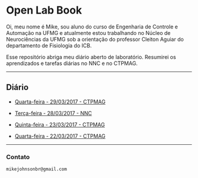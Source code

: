 # Open Lab Book

Oi, meu nome é Mike, sou aluno do curso de Engenharia de Controle e Automação na UFMG e atualmente estou trabalhando no Núcleo de Neurociências da UFMG sob a orientação do professor Cleiton Aguiar do departamento de Fisiologia do ICB.

Esse repositório abriga meu diário aberto de laboratório. Resumirei os aprendizados e tarefas diárias no NNC e no CTPMAG.

****

## Diário

* [Quarta-feira - 29/03/2017 - CTPMAG](https://github.com/mikejohnsonbr/Open-Lab-Book/blob/master/notes/29-03-2017.md "oi")

* [Terça-feira - 28/03/2017 - NNC](https://github.com/vittorfp/Open-Lab-Book/blob/master/notes/28-03-2017.md "oi")

* [Quinta-feira - 23/03/2017 - CTPMAG](https://github.com/vittorfp/Open-Lab-Book/blob/master/notes/23-03-2017%20.md "oi")

* [Quarta-feira - 22/03/2017 - CTPMAG](https://github.com/vittorfp/Open-Lab-Book/blob/master/notes/22-03-2017.md "oi")


****

### Contato

	mikejohnsonbr@gmail.com
